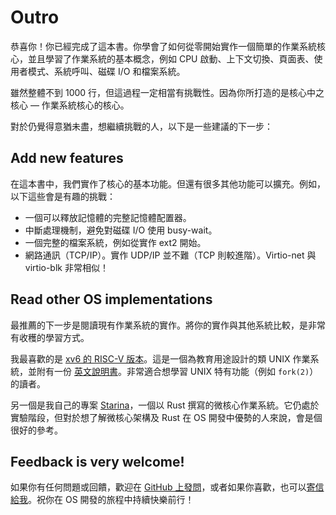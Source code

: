 # Outro

恭喜你！你已經完成了這本書。你學會了如何從零開始實作一個簡單的作業系統核心，並且學習了作業系統的基本概念，例如 CPU 啟動、上下文切換、頁面表、使用者模式、系統呼叫、磁碟 I/O 和檔案系統。

雖然整體不到 1000 行，但這過程一定相當有挑戰性。因為你所打造的是核心中之核心 ― 作業系統核心的核心。

對於仍覺得意猶未盡，想繼續挑戰的人，以下是一些建議的下一步：

## Add new features

在這本書中，我們實作了核心的基本功能。但還有很多其他功能可以擴充。例如，以下這些會是有趣的挑戰：

- 一個可以釋放記憶體的完整記憶體配置器。
- 中斷處理機制，避免對磁碟 I/O 使用 busy-wait。
- 一個完整的檔案系統，例如從實作 ext2 開始。
- 網路通訊（TCP/IP）。實作 UDP/IP 並不難（TCP 則較進階）。Virtio-net 與 virtio-blk 非常相似！

## Read other OS implementations

最推薦的下一步是閱讀現有作業系統的實作。將你的實作與其他系統比較，是非常有收穫的學習方式。

我最喜歡的是 [xv6 的 RISC-V 版本](https://github.com/mit-pdos/xv6-riscv)。這是一個為教育用途設計的類 UNIX 作業系統，並附有一份 [英文說明書](https://pdos.csail.mit.edu/6.828/2022/)。非常適合想學習 UNIX 特有功能（例如 `fork(2)`）的讀者。

另一個是我自己的專案 [Starina](https://starina.dev)，一個以 Rust 撰寫的微核心作業系統。它仍處於實驗階段，但對於想了解微核心架構及 Rust 在 OS 開發中優勢的人來說，會是個很好的參考。

## Feedback is very welcome!

如果你有任何問題或回饋，歡迎在 [GitHub 上發問](https://github.com/nuta/operating-system-in-1000-lines/issues)，或者如果你喜歡，也可以[寄信給我](https://seiya.me)。祝你在 OS 開發的旅程中持續快樂前行！
